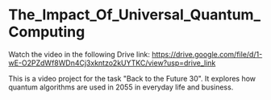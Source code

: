 # The_Impact_Of_Universal_Quantum_Computing
Watch the video in the following Drive link:
https://drive.google.com/file/d/1-wE-O2PZdWf8WDn4Cj3xkntzo2kUYTKC/view?usp=drive_link

This is a video project for the task "Back to the Future 30". It explores how quantum algorithms are used in 2055 in everyday life and business.   
